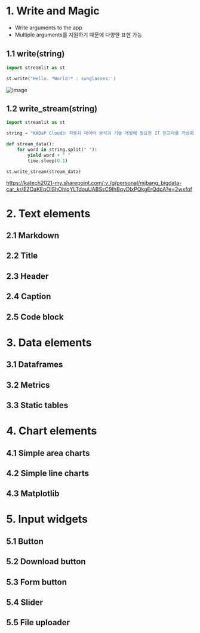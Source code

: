 # 1. Write and Magic

- Write arguments to the app
- Multiple arguments를 지원하기 때문에 다양한 표현 가능

## 1.1 write(string)

```python
import streamlit as st

st.write("Hello. *World!* : sunglasses:')
```
![image](https://github.com/bigdata-car/kadap-lecture/assets/105857557/aefc4194-2169-42f3-b510-b74c56e5f57b)

## 1.2 write_stream(string)

```python
import streamlit as st

string = "KADaP Cloud는 자동차 데이터 분석과 기술 개발에 필요한 IT 인프라를 가상화 기술을 활용하여 대여해 주는 서비스입니다. 사용자는 원하는 사양의 서버를 직접 생성하거나 제공되는 시뮬레이션, 분석, 개발 환경에 접속하여 바로 사용할 수 있습니다."

def stream_data():
    for word in string.split(" "):
        yield word + " "
        time.sleep(0.1)

st.write_stream(stream_data)
```
[https://katech2021-my.sharepoint.com/:v:/g/personal/mjbang_bigdata-car_kr/EZOaKEpOlShOhlqYLTdouUABSsC9IhBqyDlxPQkgErQdpA?e=2wxfof
](https://private-user-images.githubusercontent.com/153149491/330029935-c2e4d9f1-cb89-438e-8661-7678b4aebed2.gif?jwt=eyJhbGciOiJIUzI1NiIsInR5cCI6IkpXVCJ9.eyJpc3MiOiJnaXRodWIuY29tIiwiYXVkIjoicmF3LmdpdGh1YnVzZXJjb250ZW50LmNvbSIsImtleSI6ImtleTUiLCJleHAiOjE3MTU1OTg2NTAsIm5iZiI6MTcxNTU5ODM1MCwicGF0aCI6Ii8xNTMxNDk0OTEvMzMwMDI5OTM1LWMyZTRkOWYxLWNiODktNDM4ZS04NjYxLTc2NzhiNGFlYmVkMi5naWY_WC1BbXotQWxnb3JpdGhtPUFXUzQtSE1BQy1TSEEyNTYmWC1BbXotQ3JlZGVudGlhbD1BS0lBVkNPRFlMU0E1M1BRSzRaQSUyRjIwMjQwNTEzJTJGdXMtZWFzdC0xJTJGczMlMkZhd3M0X3JlcXVlc3QmWC1BbXotRGF0ZT0yMDI0MDUxM1QxMTA1NTBaJlgtQW16LUV4cGlyZXM9MzAwJlgtQW16LVNpZ25hdHVyZT01OWEwNmMxYTRlOThlYmU1ZTAwMTgwM2JjMjBlN2YyMzQyMzJlMzVkM2UwZmMwOWFjMThmYTdmZmQxODUwYzQ2JlgtQW16LVNpZ25lZEhlYWRlcnM9aG9zdCZhY3Rvcl9pZD0wJmtleV9pZD0wJnJlcG9faWQ9MCJ9.CevkQxCjh-znlVKY1hpnAMivnCGL-aiZYV0RFzMmrVo)
# 2. Text elements

## 2.1 Markdown
## 2.2 Title
## 2.3 Header
## 2.4 Caption
## 2.5 Code block

# 3. Data elements

## 3.1 Dataframes
## 3.2 Metrics
## 3.3 Static tables

# 4. Chart elements

## 4.1 Simple area charts
## 4.2 Simple line charts
## 4.3 Matplotlib

# 5. Input widgets

## 5.1 Button
## 5.2 Download button
## 5.3 Form button
## 5.4 Slider
## 5.5 File uploader
